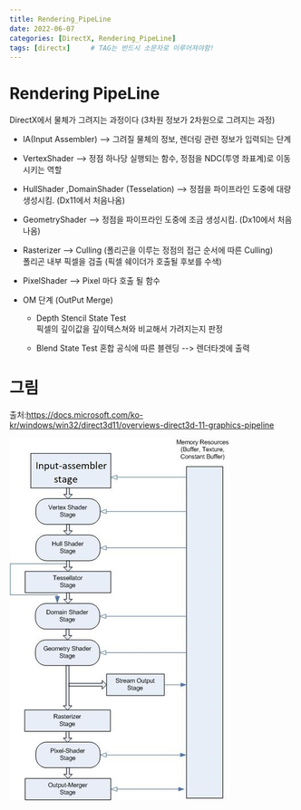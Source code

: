 ```yaml
---
title: Rendering_PipeLine
date: 2022-06-07
categories: [DirectX, Rendering_PipeLine]
tags: [directx]		# TAG는 반드시 소문자로 이루어져야함!
---
```




Rendering PipeLine
========================
DirectX에서 물체가 그려지는 과정이다 (3차원 정보가 2차원으로 그려지는 과정)  
  
* IA(Input Assembler) --> 그려질 물체의 정보, 렌더링 관련 정보가 입력되는 단계  
  
* VertexShader		--> 정점 하나당 실행되는 함수, 정점을 NDC(투영 좌표계)로 이동 시키는 역할  
  
* HullShader ,DomainShader (Tesselation) --> 정점을 파이프라인 도중에 대량 생성시킴. (Dx11에서 처음나옴)    
    
* GeometryShader --> 정점을 파이프라인 도중에 조금 생성시킴. (Dx10에서 처음나옴)  
  
* Rasterizer --> Culling (폴리곤을 이루는 정점의 접근 순서에 따른 Culling)  
			   폴리곤 내부 픽셀을 검출 (픽셀 쉐이더가 호출될 후보를 수색)  

  
* PixelShader	--> Pixel 마다 호출 될 함수  
  
* OM 단계 (OutPut Merge)  
    * Depth Stencil State Test  
    픽셀의 깊이값을 깊이텍스쳐와 비교해서 가려지는지 판정  
  
    * Blend State Test
    혼합 공식에 따른 블렌딩 --> 렌더타겟에 출력

  
      
  
    
그림
================
출처:https://docs.microsoft.com/ko-kr/windows/win32/direct3d11/overviews-direct3d-11-graphics-pipeline

<img src="../../assets/img/PipeLine.jpg">